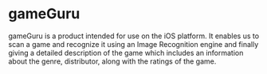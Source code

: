 # gameGuru
gameGuru is a product intended for use on the iOS platform. It enables us to scan a game and recognize it using an Image Recognition engine and finally giving a detailed description of the game which includes an information about the genre, distributor, along with the ratings of the game.
